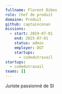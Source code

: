 ```yaml
---
fullname: Florent Dibos
role: Chef de produit
domaine: Produit
github: captainconan
missions:
  - start: 2019-07-01
    end: 2025-07-01
    status: admin
    employer: DGT
    startups:
      - codedutravail
startups:
  - codedutravail
teams: []
---
```

Juriste passionné de SI